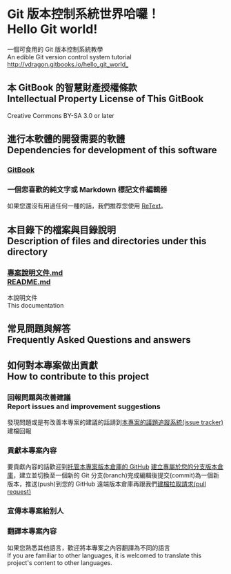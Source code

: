 # Git 版本控制系統世界哈囉！<br >Hello Git world!
一個可食用的 Git 版本控制系統教學  
An edible Git version control system tutorial  
<http://vdragon.gitbooks.io/hello_git_world_>

## 本 GitBook 的智慧財產授權條款<br />Intellectual Property License of This GitBook
Creative Commons BY-SA 3.0 or later

## 進行本軟體的開發需要的軟體<br />Dependencies for development of this software
### [GitBook](https://github.com/GitbookIO/gitbook)

### 一個您喜歡的純文字或 Markdown 標記文件編輯器
如果您還沒有用過任何一種的話，我們推荐您使用 [ReText](https://sourceforge.net/projects/retext/)。

## 本目錄下的檔案與目錄說明<br />Description of files and directories under this directory
### [專案說明文件.md<br />README.md](README.md)
本說明文件  
This documentation

## 常見問題與解答<br />Frequently Asked Questions and answers

## 如何對本專案做出貢獻<br />How to contribute to this project
### 回報問題與改善建議<br />Report issues and improvement suggestions
發現問題或是有改善本專案的建議的話請到[本專案的議題追蹤系統(issue tracker)](https://github.com/Vdragon/Hello_Git_World_/issues)建檔回報

### 貢獻本專案內容
要貢獻內容的話歡迎到[托管本專案版本倉庫的 GitHub](https://github.com/Vdragon/Hello_Git_World_/) [建立專屬於您的分支版本倉庫](https://github.com/Vdragon/Hello_Git_World_/fork)，建立並切換至一個新的 Git 分支(branch)完成編輯後提交(commit)為一個新版本，推送(push)到您的 GitHub 遠端版本倉庫再跟我們[建檔拉取請求(pull request)](https://github.com/Vdragon/Hello_Git_World_/pull/new)

### 宣傳本專案給別人

### 翻譯本專案內容
如果您熟悉其他語言，歡迎將本專案之內容翻譯為不同的語言  
If you are familiar to other languages, it is welcomed to translate this project's content to other languages.

